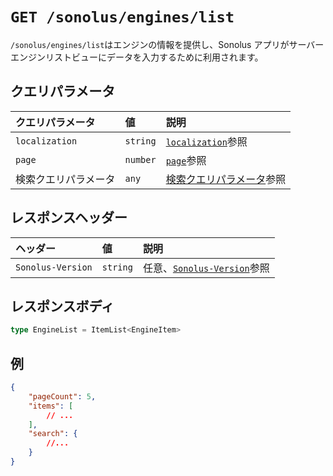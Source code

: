 # `GET /sonolus/engines/list`

`/sonolus/engines/list`はエンジンの情報を提供し、Sonolus アプリがサーバーエンジンリストビューにデータを入力するために利用されます。

## クエリパラメータ

| クエリパラメータ     | 値       | 説明                                                                       |
| :------------------- | :------- | :------------------------------------------------------------------------- |
| `localization`       | `string` | [`localization`](../query-parameters/localization.md)参照                  |
| `page`               | `number` | [`page`](../query-parameters/page.md)参照                                  |
| 検索クエリパラメータ | `any`    | [検索クエリパラメータ](../query-parameters/search-query-parameters.md)参照 |

## レスポンスヘッダー

| ヘッダー          | 値       | 説明                                                         |
| :---------------- | :------- | :----------------------------------------------------------- |
| `Sonolus-Version` | `string` | 任意、[`Sonolus-Version`](../headers/sonolus-version.md)参照 |

## レスポンスボディ

```ts
type EngineList = ItemList<EngineItem>
```

## 例

```json
{
    "pageCount": 5,
    "items": [
        // ...
    ],
    "search": {
        //...
    }
}
```
